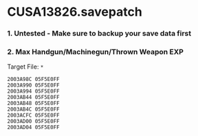 # CUSA13826.savepatch

### 1. Untested - Make sure to backup your save data first
### 2. Max Handgun/Machinegun/Thrown Weapon EXP

Target File: `*`

```
2003A98C 05F5E0FF
2003A990 05F5E0FF
2003A994 05F5E0FF
2003AB44 05F5E0FF
2003AB48 05F5E0FF
2003AB4C 05F5E0FF
2003ACFC 05F5E0FF
2003AD00 05F5E0FF
2003AD04 05F5E0FF
```

